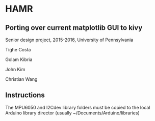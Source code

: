 # HAMR
Porting over current matplotlib GUI to kivy
----
Senior design project, 2015-2016, University of Pennsylvania

Tighe Costa

Golam Kibria

John Kim

Christian Wang

## Instructions
The MPU6050 and I2Cdev library folders must be copied to the local Arduino
library director (usually ~/Documents/Arduino/libraries)
